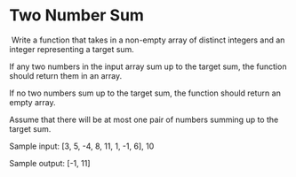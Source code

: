 # Two Number Sum
​
Write a function that takes in a non-empty array of distinct integers and an integer representing a target sum.

If any two numbers in the input array sum up to the target sum, the function should return them in an array.

If no two numbers sum up to the target sum, the function should return an empty array.

Assume that there will be at most one pair of numbers summing up to the target sum.
​

Sample input: [3, 5, -4, 8, 11, 1, -1, 6], 10

Sample output: [-1, 11]
